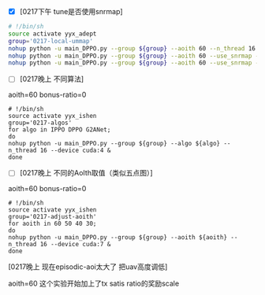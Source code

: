 - [x] [0217下午 tune是否使用snrmap]

```sh
# !/bin/sh
source activate yyx_adept
group='0217-local-ummap'
nohup python -u main_DPPO.py --group ${group} --aoith 60 --n_thread 16 --device cuda:3 &
nohup python -u main_DPPO.py --group ${group} --aoith 60 --use_snrmap --n_thread 16 --device cuda:3 &
nohup python -u main_DPPO.py --group ${group} --aoith 60 --use_snrmap --use_snrmap_shortcut --n_thread 16 --device cuda:3 &
```



- [ ] [0217晚上 不同算法]

aoith=60 bonus-ratio=0

```shell
# !/bin/sh
source activate yyx_ishen
group='0217-algos'
for algo in IPPO DPPO G2ANet;
do
nohup python -u main_DPPO.py --group ${group} --algo ${algo} --n_thread 16 --device cuda:4 &
done
```



- [ ] [0217晚上 不同的AoIth取值（类似五点图）]

aoith=60 bonus-ratio=0

```shell
# !/bin/sh
source activate yyx_ishen
group='0217-adjust-aoith'
for aoith in 60 50 40 30;
do
nohup python -u main_DPPO.py --group ${group} --aoith ${aoith} --n_thread 16 --device cuda:7 &
done
```



[0217晚上 现在episodic-aoi太大了 把uav高度调低]

aoith=60 这个实验开始加上了tx satis ratio的奖励scale








